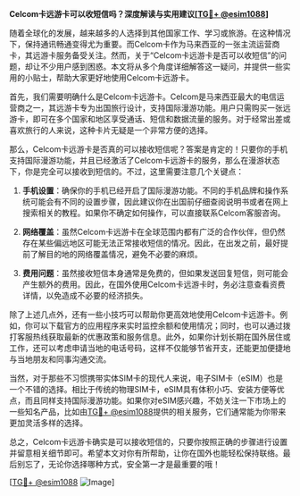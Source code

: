 **Celcom卡远游卡可以收短信吗？深度解读与实用建议[[TG💪+ @esim1088](https://t.me/s/esim1088)]**

随着全球化的发展，越来越多的人选择到其他国家工作、学习或旅游。在这种情况下，保持通讯畅通变得尤为重要。而Celcom卡作为马来西亚的一张主流运营商卡，其远游卡服务备受关注。然而，关于“Celcom卡远游卡是否可以收短信”的问题，却让不少用户感到困惑。本文将从多个角度详细解答这一疑问，并提供一些实用的小贴士，帮助大家更好地使用Celcom卡远游卡。

首先，我们需要明确什么是Celcom卡远游卡。Celcom是马来西亚最大的电信运营商之一，其远游卡专为出国旅行设计，支持国际漫游功能。用户只需购买一张远游卡，即可在多个国家和地区享受通话、短信和数据流量的服务。对于经常出差或喜欢旅行的人来说，这种卡片无疑是一个非常方便的选择。

那么，Celcom卡远游卡是否真的可以接收短信呢？答案是肯定的！只要你的手机支持国际漫游功能，并且已经激活了Celcom卡远游卡的服务，那么在漫游状态下，你是完全可以接收到短信的。不过，这里需要注意几个关键点：

1. **手机设置**：确保你的手机已经开启了国际漫游功能。不同的手机品牌和操作系统可能会有不同的设置步骤，因此建议你在出国前仔细查阅说明书或者在网上搜索相关的教程。如果你不确定如何操作，可以直接联系Celcom客服咨询。

2. **网络覆盖**：虽然Celcom卡远游卡在全球范围内都有广泛的合作伙伴，但仍然存在某些偏远地区可能无法正常接收短信的情况。因此，在出发之前，最好提前了解目的地的网络覆盖情况，避免不必要的麻烦。

3. **费用问题**：虽然接收短信本身通常是免费的，但如果发送回复短信，则可能会产生额外的费用。因此，在国外使用Celcom卡远游卡时，务必注意查看资费详情，以免造成不必要的经济损失。

除了上述几点外，还有一些小技巧可以帮助你更高效地使用Celcom卡远游卡。例如，你可以下载官方的应用程序来实时监控余额和使用情况；同时，也可以通过拨打客服热线获取最新的优惠政策和服务信息。此外，如果你计划长期在国外居住或工作，还可以考虑申请当地的电话号码，这样不仅能够节省开支，还能更加便捷地与当地朋友和同事沟通交流。

当然，对于那些不习惯携带实体SIM卡的现代人来说，电子SIM卡（eSIM）也是一个不错的选择。相比于传统的物理SIM卡，eSIM具有体积小巧、安装方便等优点，而且同样支持国际漫游功能。如果你对eSIM感兴趣，不妨关注一下市场上的一些知名产品，比如由[TG💪+ @esim1088](https://t.me/s/esim1088)提供的相关服务，它们通常能为你带来更加灵活多样的选择。

总之，Celcom卡远游卡确实是可以接收短信的，只要你按照正确的步骤进行设置并留意相关细节即可。希望本文对你有所帮助，让你在国外也能轻松保持联络。最后别忘了，无论你选择哪种方式，安全第一才是最重要的哦！

[[TG💪+ @esim1088](https://t.me/s/esim1088) ![Image](https://i.postimg.cc/4NQfJmqS/Snipaste-2025-05-13-00-14-12.png)]